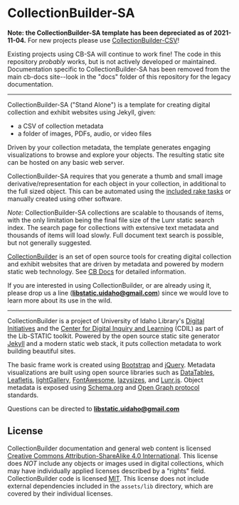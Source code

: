 # CollectionBuilder-SA 

**Note: the CollectionBuilder-SA template has been depreciated as of 2021-11-04.**
For new projects please use [CollectionBuilder-CSV](https://github.com/CollectionBuilder/collectionbuilder-csv)!

Existing projects using CB-SA will continue to work fine! 
The code in this repository *probably* works, but is not actively developed or maintained. 
Documentation specific to CollectionBuilder-SA has been removed from the main cb-docs site--look in the "docs" folder of this repository for the legacy documentation.

-----------

CollectionBuilder-SA ("Stand Alone") is a template for creating digital collection and exhibit websites using Jekyll, given:

- a CSV of collection metadata
- a folder of images, PDFs, audio, or video files

Driven by your collection metadata, the template generates engaging visualizations to browse and explore your objects.
The resulting static site can be hosted on any basic web server.

CollectionBuilder-SA requires that you generate a thumb and small image derivative/representation for each object in your collection, in additional to the full sized object.
This can be automated using the [included rake tasks](https://github.com/CollectionBuilder/collectionbuilder-sa/blob/main/docs/rake-tasks.md) or manually created using other software.

*Note:* CollectionBuilder-SA collections are scalable to thousands of items, with the only limitation being the final file size of the Lunr static search index.
The search page for collections with extensive text metadata and thousands of items will load slowly.
Full document text search is possible, but not generally suggested.

[CollectionBuilder](https://github.com/CollectionBuilder/) is an set of open source tools for creating digital collection and exhibit websites that are driven by metadata and powered by modern static web technology.
See [CB Docs](https://collectionbuilder.github.io/cb-docs/) for detailed information.

If you are interested in using CollectionBuilder, or are already using it, please drop us a line (**libstatic.uidaho@gmail.com**) since we would love to learn more about its use in the wild. 

----------

CollectionBuilder is a project of University of Idaho Library's [Digital Initiatives](https://www.lib.uidaho.edu/digital/) and the [Center for Digital Inquiry and Learning](https://cdil.lib.uidaho.edu) (CDIL) as part of the Lib-STATIC toolkit. 
Powered by the open source static site generator [Jekyll](https://jekyllrb.com/) and a modern static web stack, it puts collection metadata to work building beautiful sites.

The basic frame work is created using [Bootstrap](https://getbootstrap.com/) and [jQuery](https://jquery.com/).
Metadata visualizations are built using open source libraries such as [DataTables](https://datatables.net/), [Leafletjs](http://leafletjs.com/), [lightGallery](http://sachinchoolur.github.io/lightGallery/), [FontAwesome](https://fontawesome.com/), [lazysizes](https://github.com/aFarkas/lazysizes), and [Lunr.js](https://lunrjs.com/).
Object metadata is exposed using [Schema.org](http://schema.org) and [Open Graph protocol](http://ogp.me/) standards.

Questions can be directed to **libstatic.uidaho@gmail.com**

## License

CollectionBuilder documentation and general web content is licensed [Creative Commons Attribution-ShareAlike 4.0 International](http://creativecommons.org/licenses/by-sa/4.0/). 
This license does *NOT* include any objects or images used in digital collections, which may have individually applied licenses described by a "rights" field.
CollectionBuilder code is licensed [MIT](https://github.com/CollectionBuilder/collectionbuilder-sa/blob/main/LICENSE). 
This license does not include external dependencies included in the `assets/lib` directory, which are covered by their individual licenses.
